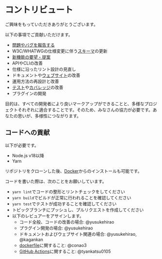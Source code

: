 # コントリビュート

ご興味をもっていただきありがとうございます。

以下の事項でご貢献いただけます。

- [問題やバグを報告する](https://github.com/markuplint/markuplint/issues)
- W3C/WHATWGの仕様変更に伴う[スキーマ](https://github.com/markuplint/markuplint/tree/main/packages/%40markuplint/html-spec/src)の更新
- [新機能の要望・提案](https://github.com/markuplint/markuplint/issues/new?assignees=%40YusukeHirao&labels=Features%3A+Proposal&template=feature.md&title=Supporting+for)
- APIやCLIの改善
- 仕様に沿ったリント設計の見直し
- ドキュメントや[ウェブサイト](https://markuplint.dev/)の改善
- 運用方法の再設計と改善
- [テスト](https://github.com/markuplint/markuplint/actions?query=workflow%3ATest)や[カバレッジ](https://coveralls.io/github/markuplint/markuplint?branch=main)の改善
- プラグインの開発

目的は、すべての開発者により良いマークアップができることと、多様なプロジェクトそれぞれに適合することです。そのため、みなさんの協力が必要です。あなたの思いが、多様性につながります。

## コードへの貢献

以下が必要です。

- Node.js v18以降
- Yarn

リポジトリをクローンした後、[Docker](https://github.com/markuplint/markuplint/blob/main/Dockerfile)からのインストールも可能です。

コードを書いた際は、次のことをお願いしています。

- `yarn lint`でコードの整形とリントチェックをしてください
- `yarn build`でビルドが正常に行われることを確認してください
- `yarn test`でテストが成功することを確認してください
- トピックブランチにプッシュし、プルリクエストを作成してください
- 以下のレビュアーをアサインします。
  - コード全般、コードの改善の場合: @yusukehirao
  - プラグイン開発の場合: @yusukehirao
  - ドキュメントおよびウェブサイト関連の場合: @yusukehirao, @kagankan
  - [dockerfile](https://github.com/markuplint/markuplint/blob/main/Dockerfile)に関すること: @conao3
  - [GitHub Actions](https://github.com/markuplint/markuplint/tree/main/.github/workflows)に関すること: @tyankatsu0105
